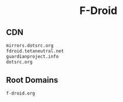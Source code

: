 


<h1 align="center">F-Droid</h1>  


## CDN


```html
mirrors.dotsrc.org
fdroid.tetaneutral.net
guardianproject.info
dotsrc.org
```  


## Root Domains


```html
f-droid.org
```  

<br>
